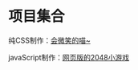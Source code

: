# 项目集合
<p>纯CSS制作：<a href="https://amberwenhua.github.io/smileCat/" target="_blank">会微笑的喵~</a></p>
<p>javaScript制作：<a href="https://amberwenhua.github.io/2048/" target="_blank">网页版的2048小游戏</a></p>

